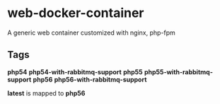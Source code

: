 # web-docker-container
A generic web container customized with nginx, php-fpm

## Tags

**php54**
**php54-with-rabbitmq-support**
**php55**
**php55-with-rabbitmq-support**
**php56**
**php56-with-rabbitmq-support**

**latest** is mapped to **php56**